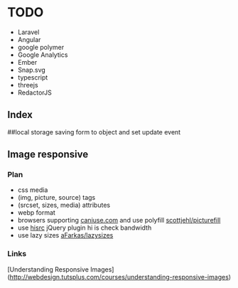 # TODO

+ Laravel
+ Angular
+ google polymer
+ Google Analytics
+ Ember
+ Snap.svg
+ typescript
+ threejs
+ RedactorJS 

## Index

##local storage saving form to object and set update event 

## Image responsive
### Plan
+ css media
+ (img, picture, source) tags
+ (srcset, sizes, media) attributes
+ webp format
+ browsers supporting [caniuse.com](caniuse.com) and use polyfill [scottjehl/picturefill](https://github.com/scottjehl/picturefill)
+ use [hisrc](https://github.com/teleject/hisrc) jQuery plugin hi is check bandwidth
+ use lazy sizes [aFarkas/lazysizes](https://github.com/aFarkas/lazysizes)

### Links
[Understanding Responsive Images]
(http://webdesign.tutsplus.com/courses/understanding-responsive-images)

